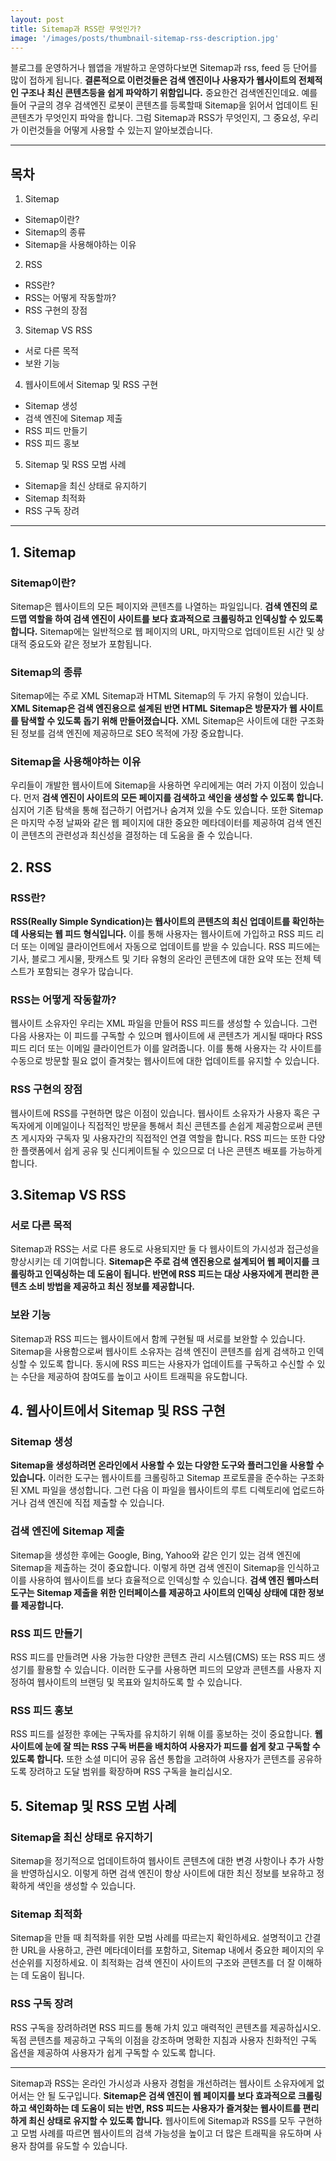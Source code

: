 ```yaml
---
layout: post
title: Sitemap과 RSS란 무엇인가?
image: '/images/posts/thumbnail-sitemap-rss-description.jpg'
---
```

블로그를 운영하거나 웹앱을 개발하고 운영하다보면 Sitemap과 rss, feed 등 단어를 많이 접하게 됩니다. **결론적으로 이런것들은 검색 엔진이나 사용자가 웹사이트의 전체적인 구조나 최신 콘텐츠등을 쉽게 파악하기 위함입니다.** 중요한건 검색엔진인데요. 예를들어 구글의 경우 검색엔진 로봇이 콘텐츠를 등록할때 Sitemap을 읽어서 업데이트 된 콘텐츠가 무엇인지 파악을 합니다. 그럼 Sitemap과 RSS가 무엇인지, 그 중요성, 우리가 이런것들을 어떻게 사용할 수 있는지 알아보겠습니다.

- - -

## 목차
1. Sitemap
- Sitemap이란?
- Sitemap의 종류
- Sitemap을 사용해야하는 이유

2. RSS
- RSS란?
- RSS는 어떻게 작동할까?
- RSS 구현의 장점

3. Sitemap VS RSS
- 서로 다른 목적
- 보완 기능

4. 웹사이트에서 Sitemap 및 RSS 구현
- Sitemap 생성
- 검색 엔진에 Sitemap 제출
- RSS 피드 만들기
- RSS 피드 홍보

5. Sitemap 및 RSS 모범 사례
- Sitemap을 최신 상태로 유지하기
- Sitemap 최적화
- RSS 구독 장려

- - -

## 1. Sitemap
### Sitemap이란?
Sitemap은 웹사이트의 모든 페이지와 콘텐츠를 나열하는 파일입니다. **검색 엔진의 로드맵 역할을 하여 검색 엔진이 사이트를 보다 효과적으로 크롤링하고 인덱싱할 수 있도록 합니다.** Sitemap에는 일반적으로 웹 페이지의 URL, 마지막으로 업데이트된 시간 및 상대적 중요도와 같은 정보가 포함됩니다.

### Sitemap의 종류
Sitemap에는 주로 XML Sitemap과 HTML Sitemap의 두 가지 유형이 있습니다. **XML Sitemap은 검색 엔진용으로 설계된 반면 HTML Sitemap은 방문자가 웹 사이트를 탐색할 수 있도록 돕기 위해 만들어졌습니다.** XML Sitemap은 사이트에 대한 구조화된 정보를 검색 엔진에 제공하므로 SEO 목적에 가장 중요합니다.

### Sitemap을 사용해야하는 이유
우리들이 개발한 웹사이트에 Sitemap을 사용하면 우리에게는 여러 가지 이점이 있습니다. 먼저 **검색 엔진이 사이트의 모든 페이지를 검색하고 색인을 생성할 수 있도록 합니다.** 심지어 기존 탐색을 통해 접근하기 어렵거나 숨겨져 있을 수도 있습니다. 또한 Sitemap은 마지막 수정 날짜와 같은 웹 페이지에 대한 중요한 메타데이터를 제공하여 검색 엔진이 콘텐츠의 관련성과 최신성을 결정하는 데 도움을 줄 수 있습니다.

## 2. RSS
### RSS란?
**RSS(Really Simple Syndication)는 웹사이트의 콘텐츠의 최신 업데이트를 확인하는데 사용되는 웹 피드 형식입니다.** 이를 통해 사용자는 웹사이트에 가입하고 RSS 피드 리더 또는 이메일 클라이언트에서 자동으로 업데이트를 받을 수 있습니다. RSS 피드에는 기사, 블로그 게시물, 팟캐스트 및 기타 유형의 온라인 콘텐츠에 대한 요약 또는 전체 텍스트가 포함되는 경우가 많습니다.

### RSS는 어떻게 작동할까?
웹사이트 소유자인 우리는 XML 파일을 만들어 RSS 피드를 생성할 수 있습니다. 그런 다음 사용자는 이 피드를 구독할 수 있으며 웹사이트에 새 콘텐츠가 게시될 때마다 RSS 피드 리더 또는 이메일 클라이언트가 이를 알려줍니다. 이를 통해 사용자는 각 사이트를 수동으로 방문할 필요 없이 즐겨찾는 웹사이트에 대한 업데이트를 유지할 수 있습니다.

### RSS 구현의 장점
웹사이트에 RSS를 구현하면 많은 이점이 있습니다. 웹사이트 소유자가 사용자 혹은 구독자에게 이메일이나 직접적인 방문을 통해서 최신 콘텐츠를 손쉽게 제공함으로써 콘텐츠 게시자와 구독자 및 사용자간의 직접적인 연결 역할을 합니다. RSS 피드는 또한 다양한 플랫폼에서 쉽게 공유 및 신디케이트될 수 있으므로 더 나은 콘텐츠 배포를 가능하게 합니다.

## 3.Sitemap VS RSS
### 서로 다른 목적
Sitemap과 RSS는 서로 다른 용도로 사용되지만 둘 다 웹사이트의 가시성과 접근성을 향상시키는 데 기여합니다. **Sitemap은 주로 검색 엔진용으로 설계되어 웹 페이지를 크롤링하고 인덱싱하는 데 도움이 됩니다. 반면에 RSS 피드는 대상 사용자에게 편리한 콘텐츠 소비 방법을 제공하고 최신 정보를 제공합니다.**

### 보완 기능
Sitemap과 RSS 피드는 웹사이트에서 함께 구현될 때 서로를 보완할 수 있습니다. Sitemap을 사용함으로써 웹사이트 소유자는 검색 엔진이 콘텐츠를 쉽게 검색하고 인덱싱할 수 있도록 합니다. 동시에 RSS 피드는 사용자가 업데이트를 구독하고 수신할 수 있는 수단을 제공하여 참여도를 높이고 사이트 트래픽을 유도합니다.

## 4. 웹사이트에서 Sitemap 및 RSS 구현
### Sitemap 생성
**Sitemap을 생성하려면 온라인에서 사용할 수 있는 다양한 도구와 플러그인을 사용할 수 있습니다.** 이러한 도구는 웹사이트를 크롤링하고 Sitemap 프로토콜을 준수하는 구조화된 XML 파일을 생성합니다. 그런 다음 이 파일을 웹사이트의 루트 디렉토리에 업로드하거나 검색 엔진에 직접 제출할 수 있습니다.

### 검색 엔진에 Sitemap 제출
Sitemap을 생성한 후에는 Google, Bing, Yahoo와 같은 인기 있는 검색 엔진에 Sitemap을 제출하는 것이 중요합니다. 이렇게 하면 검색 엔진이 Sitemap을 인식하고 이를 사용하여 웹사이트를 보다 효율적으로 인덱싱할 수 있습니다. **검색 엔진 웹마스터 도구는 Sitemap 제출을 위한 인터페이스를 제공하고 사이트의 인덱싱 상태에 대한 정보를 제공합니다.**

### RSS 피드 만들기
RSS 피드를 만들려면 사용 가능한 다양한 콘텐츠 관리 시스템(CMS) 또는 RSS 피드 생성기를 활용할 수 있습니다. 이러한 도구를 사용하면 피드의 모양과 콘텐츠를 사용자 지정하여 웹사이트의 브랜딩 및 목표와 일치하도록 할 수 있습니다.

### RSS 피드 홍보
RSS 피드를 설정한 후에는 구독자를 유치하기 위해 이를 홍보하는 것이 중요합니다. **웹 사이트에 눈에 잘 띄는 RSS 구독 버튼을 배치하여 사용자가 피드를 쉽게 찾고 구독할 수 있도록 합니다.** 또한 소셜 미디어 공유 옵션 통합을 고려하여 사용자가 콘텐츠를 공유하도록 장려하고 도달 범위를 확장하며 RSS 구독을 늘리십시오.


## 5. Sitemap 및 RSS 모범 사례
### Sitemap을 최신 상태로 유지하기
Sitemap을 정기적으로 업데이트하여 웹사이트 콘텐츠에 대한 변경 사항이나 추가 사항을 반영하십시오. 이렇게 하면 검색 엔진이 항상 사이트에 대한 최신 정보를 보유하고 정확하게 색인을 생성할 수 있습니다.

### Sitemap 최적화
Sitemap을 만들 때 최적화를 위한 모범 사례를 따르는지 확인하세요. 설명적이고 간결한 URL을 사용하고, 관련 메타데이터를 포함하고, Sitemap 내에서 중요한 페이지의 우선순위를 지정하세요. 이 최적화는 검색 엔진이 사이트의 구조와 콘텐츠를 더 잘 이해하는 데 도움이 됩니다.

### RSS 구독 장려
RSS 구독을 장려하려면 RSS 피드를 통해 가치 있고 매력적인 콘텐츠를 제공하십시오. 독점 콘텐츠를 제공하고 구독의 이점을 강조하며 명확한 지침과 사용자 친화적인 구독 옵션을 제공하여 사용자가 쉽게 구독할 수 있도록 합니다.

- - -

Sitemap과 RSS는 온라인 가시성과 사용자 경험을 개선하려는 웹사이트 소유자에게 없어서는 안 될 도구입니다. **Sitemap은 검색 엔진이 웹 페이지를 보다 효과적으로 크롤링하고 색인화하는 데 도움이 되는 반면, RSS 피드는 사용자가 즐겨찾는 웹사이트를 편리하게 최신 상태로 유지할 수 있도록 합니다.** 웹사이트에 Sitemap과 RSS를 모두 구현하고 모범 사례를 따르면 웹사이트의 검색 가능성을 높이고 더 많은 트래픽을 유도하며 사용자 참여를 유도할 수 있습니다.